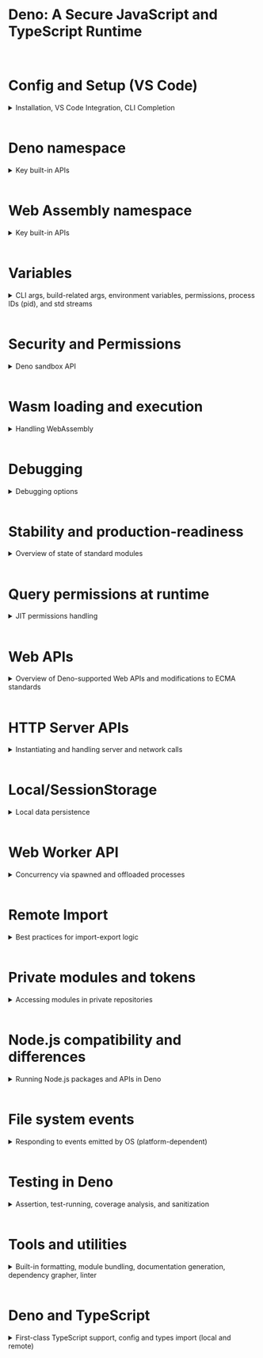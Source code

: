 # Deno: A Secure JavaScript and TypeScript Runtime

<br/>

# Config and Setup (VS Code)

<details>
  <summary>Installation, VS Code Integration, CLI Completion</summary><br/>

## Installation

Download instructions can be found [here](https://deno.land/manual@v1.13.2/getting_started/installation)
<br/><br/>

## Language Server Integration (VS Code)

Install the
[Deno VS Code language server extension](https://marketplace.visualstudio.com/items?itemName=denoland.vscode-deno)

<code>ctrl + shift + p</code> to launch search, navigate to <code>Deno:
Initialize Workspace Configuration</code> to enable Deno namespace and url
imports

Note: it's not recommended to initialize these settings globally
<br/><br/>

## PowerShell Deno CLI Completions

Open PowerShell and run the following command, replacing the path to your system
powershell_profile.ps1

<code>deno completions powershell >
[path-to-system-powershell_profile.ps1-directory]/deno.ps1</code>

Then invoke the script in your <code>Microsoft.PowerShell_profile.ps1</code>

</details>
<br/>

# Deno namespace

<details>
  <summary>Key built-in APIs</summary><br/>

```typescript
function Deno.chdir(directory: string | URL): void {}
Deno.chdir("/home/userA") // equivalent to ls | Set-Location

function Deno.chmod(path: string | URL, mode: number): Promise<void> {}
// change permission of specific file/dir of specified path
await Deno.chmod("/path/to/file", 0o666) // where second arg is structured
/*
  mode: sequence of three octal numbers
  0o <owner-group-others>
  ex, 0o751, owner has read/write/execute, group has read/execute, others have execute only
  note: throws on Windows, requires --allow-write permission
*/

function Deno.close(rid: number): void {}
// close a given resource ID to avoid memory leaks
const file = await Deno.open("my_file.txt")
// do work with file object
Deno.close(file.rid)

function Deno.create(path: string | URL): Promise<File> {}
// create a file or truncate an existing file and resolve to an instance of Deno.File
const file = await Deno.create("/foo/bar.txt")
// requires --allow-read, --allow-write privileges

function Deno.exit(code?: number): never {}
// TypeScript never: function will not return to its end point or will always throw an exception {}
// Exit the Deno process with optional exit code; no code specified == 0
Deno.exit(1)

function Deno.fdatasync(rid: number): Promise<void> {}
// flush pending data ops of given file stream to disk
const file = await Deno.open("my_file.txt", { read: true, write: true, create: true });
await Deno.write(file.rid, new TextEncoder().encode("Hello World"));
await Deno.fdatasync(file.rid);
console.log(new TextDecoder().decode(await Deno.readFile("my_file.txt"))); // Hello World

function Deno.inspect(value: unknown, options?: InspectOptions): string {}
// convert input into string formatted like console.log() output
const obj = {
  a: 10,
  b: "hello",
};
const objAsString = Deno.inspect(obj); // { a: 10, b: "hello" }
console.log(obj);  // prints same value as objAsString, e.g. { a: 10, b: "hello" }

// register custom inspect functions via Symbol.for("Deno.customInspect")
class A {
  x = 10;
  y = "hello";
  [Symbol.for("Deno.customInspect")](): string {
    return "x=" + this.x + ", y=" + this.y;
  }
}
const inStringFormat = Deno.inspect(new A()); // "x=10, y=hello"
console.log(inStringFormat);  // prints "x=10, y=hello"

// specify depth to output nested types
Deno.inspect({a: {b: {c: {d: 'hello'}}}}, {depth: 2}); // { a: { b: [Object] } }

function Deno.memoryUsage(): MemoryUsage {}
// returns an object describing memory usage of Deno process measured in bytes

function Deno.mkdir(path: string | URL, options?: MkdirOptions): Promise<void> {}
// create a new dir with specified path
await Deno.mkdir("new_dir");
await Deno.mkdir("nested/directories", { recursive: true }); // nested dirs
await Deno.mkdir("restricted_access_dir", { mode: 0o700 }); // chmod specification
// default throws if dir already exists
// requires --allow-write

function Deno.open(path: string | URL, options?: OpenOptions): Promise<File> {}
// open and resolve to an instance of Deno.File
// will generate new file if create, createNew open options
// caller should close when through with file objec to prevent memory leaks
const file = await Deno.open("/foo/bar.txt", { read: true, write: true });
// Do work with file
Deno.close(file.rid);
// requires --allow-read and/or --allow-write depending on options

function Deno.readDir(path: string | URL): AsyncIterable<DirEntry> {}
// reads directory by path and returns async iterable of Deno.DirEntry
for await (const dirEntry of Deno.readDir("/")) {
  console.log(dirEntry.name);
}
// throws if path not directory, requires --allow-read

function Deno.readFile(path: string | URL, options?: ReadFileOptions): Promise<Uint8Array> {}
// reads and resolves to entire contents of file as byte array
// use TextDecoder to transform bytes to string if required
// reading directory == return empty data array
const decoder = new TextDecoder("utf-8");
const data = await Deno.readFile("hello.txt");
console.log(decoder.decode(data));
// requires --allow-read

function Deno.readTextFile(path: string | URL, options?: ReadFileOptions): Promise<string> {}
// async read and return entire contents of file as utf8 encoded string
// read dir throws
const data = await Deno.readTextFile("hello.txt");
console.log(data);
// requires --allow-read

function Deno.realPath(path: string | URL): Promise<string> {}
// resolves to absolute normalized path with symbolic links resolved
await Deno.symlink("file.txt", "symlink_file.txt")
const realPath = await Deno.realPath("./file.txt")
const realSymLinkPath = await Deno.realPath("./symlink_file.txt")
console.log(realPath === realSymLinkPath) // true
console.log(realPath) // "/home/alice/file.txt"
// requires --allow-read for target path and CWD if target path relative

function Deno.remove(path: string | URL, options?: RemoveOptions): Promise<void> {}
// remove named file or dir
await Deno.remove("/path/to/dir-or-file", { recursive: true })
// throws if permission denied, path not found, path is non-empty dir and recursive isn't set to true
// requires --allow-write

function Deno.rename(oldpath: string | URL, newpath: string | URL): Promise<void> {}
// rename (move) oldpath to newpath where either file or dir
// **if newpath already exists and isn't a dir, rename() replaces it
const renameIt = async () => await Deno.rename(oldpath, newPath)
renameIt() // this is for syntax highlighting convenience only -- md doesn't recognize top-level await
// throws differently on different platforms
// requires --allow-read, --allow-write

function Deno.resources(): ResourceMap {}
// returns map of open rid along with string rep
// an internal API, resource rep is 'any' type, can change anytime
const resources = Deno.resources()
console.log(resources) // { 0: "stdin", 1: "stdout", 2: "stderr" }

function Deno.run(opt: T): Process<T> {}
// spawns new subprocess -- RunOptions must contain minimally opt.cmd, array of program args, first is binary
const p = Deno.run({
  cmd: ["echo", "hello"],
})
// subprocess uses same pwd as parent process unless opt.cwd specified
// env vars from parent process can be cleared using opt.clearEnv
// doesn't guarantee opt.env are present, OS may set env var for processes
// env vars for subprocess can be specified using opt.env mapping
// default subprocess inherits stdio of parent -- to change opt.stdout, opt.stderr and opt.stdin can be specified independently -- rid of open file, or set to "inherit", "piped", "null"
/*
  "inherit": default, child inherits from parent descriptor
  "piped": new pipe should be arranged to connect parent, child
  "null": stream will be ignored -- equiv of attaching to /dev/null
*/
// details of spawned process are returned
// requires --allow-run

function Deno.seek(rid: number, offset: number, whence: SeekMode): Promise<number> {}
// seek a rid to given offest under mode given by whence
// call resolves to new position within the resource (bytes from start)
const file = await Deno.open('hello.txt', { read: true, write: true, truncate: true, create: true })
await Deno.write(file.rid, new TextEncoder().encode("Hello world"))
// advance 6 bytes
const cursorPosition = await Deno.seek(file.rid, 6, Deno.SeekMode.Start)
console.log(cursorPosition) // 6
const buf = new Uint8Array(100)
await file.read(buf)
console.log(new TextDecoder().decode(buf)) // 'world'

// seek modes
const file = await Deno.open('hello.txt', { read: true, write: true, truncate: true, create: true })
await Deno.write(file.rid, new TextEncoder().encode("Hello world"))
// week 6 bytes from start
console.log(await Deno.seek(file.rid, 6, Deno.SeekMode.Start)) // "6"
console.log(await Deno.seek(file.rid, 2, Deno.SeekMode.Current)) // "8"
console.log(await Deno.seek(file.rid, -2, Deno.SeekMode.End)) // "9"

function Deno.serveHttp(conn: Conn): HttpConn {}
// services HTTP requests given TCP/TLS socket
const conn = await Deno.connect({ port: 80, hostname: "127.0.0.1" })
const httpConn = Deno.serveHttp(conn)
const e = await httpConn.nextRequest()
if (e) {
  e.respondWith(new Response("Hello World"))
}
// if httpConn.nextRequest() encounters an error or returns null, underlying HttpConn resource is closed automatically

function Deno.shutdown(rid: number): Promise<void> {}
// shutdown socket send ops
// matches behavior of POSIX shutdown(3)

function Deno.stat(path: string | URL): Promise<FileInfo> {}
// resolves to a Deno.FileInfo for specified path -- always follows symlinks
import { assert } from "https://deno.land/std/testing/asserts.ts"
const fileInfo = await Deno.stat("hello.txt")
assert(fileInfo.isFile)
// requires --allow-read

function Deno.symlink(oldpath: string | URL, newpath: string | URL, options?: SymlinkOptions): Promise<void> {}
// create newpath as a symbolic link to oldpath
// options.type param can be set to file | dir, arg only available on Windows (ignored on Mac/Linux)
const linkem = async () => await Deno.symlink("old/name", "new/name")
// requires --allow-write

function Deno.test(t: TestDefinition): void {}
// register a test run with CLI deno test containing module that looks like test module
// can be async as necessary
import { assert, fail, assertEquals } from "https://deno.land/std/testing/asserts.ts"

Deno.test({
  name: "example test",
  fn(): void {
    assertEquals("world", "world")
  }
})

Deno.test({
  name: "example ignored test",
  ignore: Deno.build.os === "windows",
  fn(): void {
    // ignored on Windows machines only
  }
})

Deno.test({
  name: "example async test",
  async fn() {
    const decoder = new TextDeoder("utf-8")
    const data = await Deno.readFile("hellow_world.txt")
    assertEquals(decoder.decode(data), "Hello world")
  }
})

function Deno.truncate(name: string, len?: number): Promise<void> {}
// trucates/extends specified file to reach len
// if no len, entire file contents are truncated
const trunc = async () => await Deno.truncate("my_file.txt")
trunc()
// otherwise, truncated to part of file specified
const file = await Deno.makeTempFile()
await Deno.writeFile(file, new TextEncoder().encode("Hello World"))
await Deno.truncate(file, 7)
const data = await Deno.readFile(file)
console.log(new TextDecoder().decode(data))
// requires --allow-write

function Deno.watchFs(paths: string | string[], options?: { recursive: boolean }): FsWatcher {}
// watch for fs events against one or more paths (files or dirs)
// paths must already exist
// user action like touch test.file can generate multiple fs events
// user action can also result in multiple file paths in one event ie mv old_name.txt new_name.txt
// recursive option true by default, for dirs, will watch specified directory and all sub dir
// exact ordering of events can vary between OS
const watcher = Deno.watchFs("/")
for await (const event of watcher) {
  console.log(">>>> event", event)
  // { kind: "create", paths: ["/foo.txt"]}
}
// requires --allow-read
// call watcher.close() to stop watching

function Deno.writeFile(path: string | URL, data: Uint8Array, options?: WriteFileOptions): Promise<void> {}
// write data to given path, default create else ovewrite file
const encoder = new TextEncoder()
const data = encoder.encode("Hello world\n")
await Deno.writeFile("hello1.txt", data) // overwrite
await Deno.writeFile("hello2.txt", data, { create: false }) // throws if hello2.txt DNE
await Deno.writeFile("hello3.txt", data, { mode: 0o777 }) // highest permissions for all entities
await Deno.writeFile("hello4.txt", data, { append: true }) // add data to end of file
// requires --allow-write, --allow-read if options.create is false

function Deno.writeTextFile(path: string | URL, data: string, options?: WriteFileOptions): Promise<void> {}
// async write string data to given path, default create new file if needed else overwrite
const overwrite = async () => await Deno.writeTextFile("hello1.txt", "Hello world\n")
// requires --allow-write, --allow-read if options.create is false
```

</details>
</br>

# Web Assembly namespace

<details>
<summary>Key built-in APIs</summary><br/>

```typescript
function WebAssembly.compile(butes: BufferSource): Promise<Module> {}
// compiles WebAssembly binary into a WebAssembly.Module object
// useful to compile module before it can be instantiated
// otherwise use WebAssembly.instantiate()

function WebAssembly.compileStreaming(source: Response | Promise<Response>): Promise<Module> {}
// compiles a WebAssembly.Module directly from streamed underlying source
// useful if necessary to compile a module before it can be instantiated (see above note)

function WebAssembly.instantiate(bytes: BufferSource, importObject?: Imports): Promise<WebAssemblyInstantiateSource> {}
// compile and instantiate WebAssembly code
// overload takes binary code in form of typed array | ArrayBuffer
// performs compilation and instantiation in one step
// returned Promise resolves to compiled WebAssembly.Module and WebAssembly.Instance

function WebAssembly.instantiateStreaming(response: Response | PromiseLike<Response>, importObject?: Imports): Promise<WebAssemblyInstantiatedSource> {}
// compiles and instantiates a WebAssembly module directly from streamed underlying source
// most efficient / optimized way to load wasm

function WebAssembly.validate(bytes: BufferSource): boolean {}
// validates given typed array of WebAssembly binary
// returns whether bytes form a valid wasm module true | false
```

</details>
<br/>

# Variables

<details>
  <summary>CLI args, build-related args, environment variables, permissions, process IDs (pid), and std streams</summary><br/>
  
`Deno.args`

- returns script args to program
- `$ deno run --allow-read https://deno.land/std/examples/cat.ts /etc/passwd`; <em>Deno.args</em> contains <code>"/etc/passwd"</code>

`Deno.build`

- target: ""
- arch: "x86_64 | aarch64"
- os: "darwin | linux | windows"
- vendor: ""
- env: ""

`Deno.env`

- get(key: string): string | undefined,
- set(key: string, value: string): void,
- delete(key: string): void,
- toObject(): { index: string }
- requires --allow-env

`Deno.permissions`

- type: Permissions
- permissions management api

`Deno.pid`

- type: Number
- current process id of runtime

`Deno.stdin | Deno.stdout | Deno.stderr`

- for stderr, stdout, type: Writer & WriterSync & Closer
- for stdin, type: Reader & ReaderSync & Closer
</details>
<br/>

# Security and Permissions

<details>
  <summary>Deno sandbox API</summary><br/>

## Overview

- Deno is secure by default: unless you specifically enable it, a program run with Deno has no file, network, or environment access
- Access is granted to an executing script through cli flags or a runtime permission prompt

The following command will fail without the <code>--allow-net</code> flag

`$ deno run https://deno.land/std@0.106.0/examples/curl.ts https://example.com > ./web-response.html`

<br/>

## Permissions flags

`--allow-env`: allow environment access, ie get/set env vars

- can specify an optional, comma-separated list of env vars to provide allow-list

`--allow-hrtime`: allow high-res time measurement

- prevents timing attacks / fingerprinting

`--allow-net`: allow network access

- comma-separated list of IP addresses / hostnames (opt, with ports) to build allow-list

`--allow-ffi`: allow loading of dynamic libs

- note: dynamic libraries are <em>not</em> run in sandbox, don't have same security restrictions as Deno process -- use with caution! (unstable feature)

`--allow-read`: allow file system read access

- specify optional, comma-separated list of dirs | files to provide allow-list

`--allow-run`: allow running subprocesses

- specify optional, comma-separated list of subprocesses for allow-list
- subprocesses don't run in sandbox, don't have same security restrictions as deno process
- use with caution!

`--allow-write`: allow file system write access

- comma-separated list of dir | file to provide allow-list

`-A, --allow-all`: disable all security

<br/>

## Permissions use cases

### File system access

`$ deno run --allow-read=/usr https://deno.land/std@0.106.0/examples/cat.ts /etc/passwd` will fail without <code>--allow-read</code> flag: prevents unauthorized file reads to sensitive data
<br/><br/>

### Network access

```javascript
const result = await fetch("https://deno.land/");
```

- multiple hostnames, all ports ok
  `$ deno run --allow-net=github.com,deno.land fetch.js`

- hostname at port 80
  `$ deno run --allow-net=deno.land:80 fetch.js`

- ipv4 addr on port 443
  `$ deno run --allow-net=1.1.1.1:443 fetch.js`

- ipv6 addr, all ports ok
  `$ deno run --allow-net=[2606:4700:4700:1111] fetch.js`

<em>note: fetch.js calls that aren't permitted will throw</em>
<br/><br/>

### Environment variables

```javascript
Deno.env.set("MY_VAR", "myVar");
```

`$ deno run --allow-env env.js` without --allow-env will throw
<br/><br/>

### Caveats

<strong>A word of caution on privilege escalation</strong>: subprocesses aren't restricted by Deno-level permissions

```javascript
const proc = Deno.run({ cmd: ["cat", "/etc/passwd"] });
```

- only spawn cat subprocess
  `$ deno run --allow-run=cat run.js`
- allow any subprocess to run
`$ deno run --allow-run run.js`
</details>
<br/>

# Wasm loading and execution

<details>
<summary>Handling WebAssembly</summary><br/>
<em>note: requires `application/wasm` MIME type</em>

```javascript
const { instance, module} = await WebAssembly.instantiateStreaming(
  fetch("https://wpt.live/wasm/incrementer.wasm")
)
const increment = instance.exports.increment as (input: number) => number
conosle.log(increment(42))
```

</details>
<br/>

# Debugging

<details>
<summary>Debugging options</summary><br/>
Deno supports V8 Inspector Protocol
Debug Deno programs using Chrome DevTools or VSCode

```
$ deno run --inspect-brk --allow-read --allow-net https://deno.land/std@0.106.0/http/file_server.ts
...Debugger listening on ws://127.0.0.1:9229/ws/...
```

- edge: <code>edge://inspect/#devices</code>
- chrome: <code>chrome://inspect</code>
- click <code>Inspect</code> next to target

</details><br/>

# Stability and production-readiness

<details>
<summary>Overview of state of standard modules</summary><br/>

Deno's standard modules are <em>not yet stable</em>

- unlike the Deno namespace, the use of standard modules does not require the <code>--unstable</code> flag (unless a standard module itself uses an unstable Deno feature)

<em>note: this is a deviation from the general pattern requiring --unstable flags</em>

</details><br/>

# Query permissions at runtime

<details>
<summary>JIT permissions handling</summary><br/>

Occasionally you'll want to check whether permissions have been granted; for example, given the following:

```
$ deno run --allow-read=/foo main.ts
```

```typescript
const desc1 = { name: "read", path: "/foo/bar" } as const;
// PermissionStatus { state: "granted" }

// global write permission
const desc2 = { name: "write", path: "/foo" } as const;
// PermissionStatus { state: "prompt" }
// alert: Deno requests write access to "/foo". Grant? [y/n (y = yes allow, n = no deny)]
// n
// PermissionStatus { state: "denied" }
```

Downgrade permission from "granted" to "prompt"

```javascript
await Deno.permissions.revoke(desc1);

console.log(await Deno.permissions.query(desc1));
// PermissionStatus { state: "prompt" }
```

</details><br/>

# Web APIs

<details>
  <summary>Overview of Deno-supported Web APIs and modifications to ECMA standards</summary><br/>
<code>fetch</code>

- no cookie jar
- does not follow same-origin policy (Deno user agent has no concept of origins)
- Deno doesn't need to protect against leaking authenticated data cross origin!
- does not implement Origin header, CORS protocol, CORB, Cross-Origin-Resource-Policy header, atomic HTTP redirect handling, or opaquedirect response

<code>CustomEvent, EventTarget, EventListener</code>

- events don't bubble (Deno has no DOM hierarchy, no tree to bubble through)

<code>Web Worker API</code>

- execute code in separate thread
- no workers from blob URLs
- posted data is serialized to JSON rather than structured cloning algorithm which supports complex types, ex File, Blob, ArrayBuffer (and JSON)
- ownership can't be transferred between workers

Deno also supports:<br/>
<code>Blob</code><br/>
<code>Console</code><br/>
<code>FormData</code><br/>
<code>Performance</code><br/>
<code>setTimeout</code><br/>
<code>setInterval</code><br/>
<code>clearInterval</code><br/>
<code>Streams API</code><br/>
<code>URL</code><br/>
<code>URLSearchParams</code><br/>
<code>WebSocket</code><br/>

</details><br/>

# HTTP Server APIs

<details>
  <summary>Instantiating and handling server and network calls</summary><br/>

## HTTP

```typescript
const server = Deno.listen({ port: 8080 });

// listen for TLS
const server = Deno.listenTls({
  port: 8443,
  certFile: "localhost.crt", // req
  keyFile: "localhost.key", // req
  alpnProtocols: ["h2", "http/1.1"], // opt, necessary for HTTP/2 support (protocol negotiation happens during TLS handshake)
});
```

return value is a Deno.Listener, an async iterable that yields Deno.Conn and provides methods for handling connections

```typescript
const server = Deno.listen({ port: 8080 });

// iterable...
for await (const conn of server) {
  // handle connection
}

// or...
while (true) {
  try {
    const conn = await server.accept();
    // handle connection
  } catch (err) {
    // listener closed
    break;
  }
}

// close listener with .close() method
// to handle HTTP requests within server connections, IIFE or closure via function

const handleHTTP = async () => {
  const httpConn = Deno.serveHttp(conn);
  for await (const requestEvent of httpConn) {
    // handle requestEvent
  }
};

const server = Deno.listen({ port: 8080 });
for await (const conn of server) {
  handle(conn);
}

// .respondWith() to complete a request, takes a Response object of Promise resolving to a Response object
const handle(conn: Deno.Conn) = async () => {
  const httpConn = Deno.serveHttp(conn)
  for await (const requestEvent of httpConn){
    await requestEvent.respondWith(
      new Response("hello world", {
        status: 200,
      })
    )
  }
}
```

## Websockets

```typescript
const handle(conn: Deno.Conn) = async () => {
  const httpConn = Deno.serveHttp(conn)
  for await (const requestEvent of httpConn){
    await requestEvent.respondWith(
      handleReq(requestEvent.request)
    )
  }
}

const handleReq(req: Request): Response {
  if (req.headers.get("upgrade") !== "websocket"){
    return new Response("request isn't trying to upgrade to websocket")
  }

  const { socket, response } = Deno.upgradeWebSocket(req)
  socket.onopen = () => console.log("socket opened")

  socket.onmessage = e => {
    console.log("socket message:", e.data)
    socket.send(new Date().toString())
  }

  socket.onerror = e => console.log("socket errored", e.message)
  socket.onclose = () => console.log("socket closed")
  return response
}
```

## HTTPS

See server framework [Oak](https://github.com/oakserver/oak)

</details><br/>

# Local/SessionStorage

<details>
  <summary>Local data persistence</summary><br/>

Deno supports `localStorage` and `sessionStorage`  
note: `sessionStorage` boundary determined by process duration, `localStorage` persists across process restarts

- see [Web Storage APIs in Deno](https://medium.com/deno-the-complete-reference/web-storage-apis-in-deno-8e982ea90085)

</details><br/>

# Web Worker API

<details>
  <summary>Concurrency via spawned and offloaded processes</summary><br/>
Workers can be used to run code on multiple threads

- each Worker instance is run on a separate thread dedicated to that worker only
- Deno supports module type workers: pass `type: "module"` option when creating a new worker

```typescript
new Worker(new URL("./worker.js", import.meta.url).href, { type: "module" });
```

<br/>

Workers require <code>--allow-read</code> for local modules, <code>--allow-net</code> for remote modules

`unstable`: pass <code>{ deno: { namespace: true } }</code> in options to use Deno inside worker

```typescript
const worker = new Worker(new URL("./worker.js", import.meta.url).href, {
  type: "module",
  deno: {
    namespace: true,
  },
});

worker.postMessage({ filename: "./log.txt" });

// in worker.js
self.onmessage = async (e) => {
  const { filename } = e.data;
  const text = await Deno.readTextFile(filename);
  console.log(text);
  self.close();
};
```

<br/>

Workers can receive permissions field in options

```
options: {
  ...,
  permissions: {
    read: [
      "/path1.txt",
      "./worker/file_2.txt"
    ]
  }
}
```

</details><br/>

# Remote Import

<details>
  <summary>Best practices for import-export logic</summary><br/>

## Emulate node_modules through import, re-export

Specify version and import, re-export external libs in central `deps.ts` file: this is akin to `package.json` functionality

```typescript
// deps.ts
export {
  assert,
  assertEquals,
  assertStrContains,
} from "https://deno.land/std@0.106.0/testing/asserts.ts";

// elsewhere
import { assertEQuals, runTests, test } from "./deps.ts";
```

<br/>

## Hold deps in source control

Check $DENO_DIR into source control to avoid brittle servers and outages preventing access to deps
<br/><br/>

## Cache lock files to monitor deps

Cache and generate lock files to monitor subresource integrity and guarantee stable versions across project lifetime

`$ deno cache --lock=lock.json --lock-write src/deps.ts`  
`$ git add -u lock.json`  
`$ git commit -m "feat: add support for xyz with xyz-lib"`  
`$ git push`

next collaborator reloads cache after pulling from source control  
`$ deno cache --reload --lock=lock.json src/deps.ts`  
`$ deno test --allow-read src`

always cache remote deps!  
`$ deno run --lock=lock.json --cached-only mod.ts`

</details><br/>

# Private modules and tokens

<details>
  <summary>Accessing modules in private repositories</summary><br/>
You may want to import submodules from private repositories

Deno provides an environment variable to handle authentication via token:

`$ DENO_AUTH_TOKENS=a1b2c3@deno.land;f1e2g3h4@example.com:8080`

Deno will set Authorization header of request to value of `Bearer {token}`  
This allows the remote server to recognize authorized requests tied to specific, authenticated users and provide access to resources/modules for import

</details><br/>

# Node.js compatibility and differences

<details>
  <summary>Running Node.js packages and APIs in Deno</summary><br/>

## Interoperability

Deno standard library module std/node provides polyfills for Node.js built-ins  
Most Node.js APIs work "out-of-the-box." Notable exceptions are listed below:

- no support for CommonJS, only ES Modules (no require statements)
- Node.js plugins are not supported, some built-ins like vm incompatible

<br/>

## Working with Node.js submodules that use CommonJS import syntax

To utilize Node.js submodules that require the `require` API, we build it

```javascript
const require = createRequire(import.meta.url);
const path = require("path"); // etc
```

</details><br/>

# File system events

<details>
  <summary>Responding to events emitted by OS (platform-dependent)</summary><br/>

Given file `watcher.ts`

```typescript
const watcher = Deno.watchFS(".");
for await (const event of watcher) {
  console.log(">>>> event", event);
  // Ex, { kind: "create", paths: ["/home/alice/deno/foo.txt"]}
}
```

`$ deno run --allow-read watcher.ts`

For additional info: [Listening to Windows OS Events](https://docs.microsoft.com/en-us/windows/win32/api/winbase/nf-winbase-readdirectorychangesw)

</details><br/>

# Testing in Deno

<details>
  <summary>Assertion, test-running, coverage analysis, and sanitization</summary><br/>

Deno standard library has built-in [assertion module](https://deno.land/std@0.106.0/testing/asserts.ts)

## Assert API

```typescript
import { assert } from "https://deno.land/std@0.106.0/testing/asserts.ts";

Deno.test("Hello Test", () => {
  assert("Hello");
});
```

<br/>

## Supported assertions

```typescript
// assert truthy
function assert(expr: unknown, msg = ""): string {}

// assert equality
function assertEquals(actual: unknown, expected: unknown, msg?: string): void {}
function assertNotEquals(
  actual: unknown,
  expected: unknown,
  msg?: string
): void {}
function assertStrictEquals(
  actual: unknown,
  expected: unknown,
  msg?: string
): void {}

// assert existence
function assertExists(actual: unknown, msg?: string): void {}

// assert contains
function assertStringIncludes(
  actual: string,
  expected: string,
  msg?: string
): void {}
function assertArrayIncludes(
  actual: unknown[],
  expected: unknown[],
  msg?: string
): void {}

// assert regex
function assertMatch(actual: string, expected: RegExp, msg?: string): void {}
function assertNotMatch(actual: string, expected: RegExp, msg?: string): void {}

// assert object matches a subset of props of object
function assertObjectMatch(
  actual: Record<PropertyKey, unknown>,
  expected: Record<PropertyKey, unknown>
): void {}

// assert expected error
function assertThrows(
  fn: () => void,
  ErrorClass?: Constructor,
  msgIncludes = "",
  msg?: string
): Error {}
function assertThrowsAsync(
  fn: () => Promise<void>,
  ErrorClass?: Constructor,
  msgIncludes = "",
  msg?: string
): Promise<Error> {}
```

<br/>

## Custom error messages

```typescript
Deno.test("Test Custom Message", () => {
  assertEquals(1, 2, "Values don't match");
});
```

<br/>

## Custom assertions

```typescript
function assertPowerOf(actual: number, expected: number, msg?: string): void {
  let received = actual;
  while (received % expected === 0) {
    received /= expected;
  }
  if (received !== 1) {
    if (!msg) {
      msg = `actual: "${actual}" expected to be a power of: "${expected}"`;
    }
    throw new AssertionError(msg);
  }
}

Deno.test("Test Assert PowerOf", () => {
  assertPowerOf(8, 2);
  assertPowerOf(11, 4);
});
```

<br/>

## Test coverage analysis

- test coverage drawn from underlying V8 engine with `--coverage` flag
- default excludes files matching regex `test\.(js|mjs|ts|jsx|tsx)`
- (excludes remote files, can override this with `--exclude, --include`

`$ deno test --coverage=<output-directory>`

<br/>

## Sanitization

- tests are sanitized to avoid false success

```javascript
Deno.test({
  name: "false success",
  fn() {
    Deno.exit(0);
  },
  sanitizeExit: false,
});

// This test never runs, because the process exits during "false success" test
Deno.test({
  name: "failing test",
  fn() {
    throw new Error("this test fails");
  },
});
```

</details><br/>

# Tools and utilities

<details>
  <summary>Built-in formatting, module bundling, documentation generation, dependency grapher, linter</summary><br/>

## Formatter

`$ deno fmt <specific-file1> ...`
`deno fmt --check`
`cat file.ts | deno fmt`

use `// deno-fmt-ignore` comment to skip formatting a block or ignore entire file with `// deno-fmt-ignore-file`
<br/><br/>

## Bundler

`$ deno bundle [URL] <name>.bundle.js` outputs a single JS file including all deps of input

- if out file omitted, bundle sent to <code>stdout</code>

run bundle like a module >> output is self-contained ES module where exports from main module supplied via CLI will be available
`$ deno run my.bundle.js`

```javascript
// target to be bundled as lib.bundle.js
export { foo } from "./foo.js"
export const bar = "bar"

// access imports
import { bar, foo}  from "./lib.bundle.js
```

```html
<!-- load in browser -->
<script type="module" src="my.bundle.js"></script>

<!-- import into consuming module -->
<script type="module">
  import * as website from "website.bundle.js";
</script>
```

<br/>

## Documentation Generator

`add.ts`

```javascript
/**
 * Adds x and y.
 * @param {number} x
 * @param {number} y
 * @returns {number} Sum of x and y
 */
export function add(x: number, y: number): number {
  return x + y;
}
```

`$ deno doc add.ts` >> outputs:

> function add(x: number, y: number): number
> </br>
> Adds x and y. @param {number} x @param {number} y @returns {number} Sum of x and y

<br/>

## Dependency Inspector

`$ deno info [URL]` inspects ES module and its deps

```
deno info https://deno.land/std@0.67.0/http/file_server.ts
Download https://deno.land/std@0.67.0/http/file_server.ts
...
local: /home/deno/.cache/deno/deps/https/deno.land/f57792e36f2dbf28b14a75e2372a479c6392780d4712d76698d5031f943c0020
type: TypeScript
compiled: /home/deno/.cache/deno/gen/https/deno.land/f57792e36f2dbf28b14a75e2372a479c6392780d4712d76698d5031f943c0020.js
deps: 23 unique (total 139.89KB)
https://deno.land/std@0.67.0/http/file_server.ts (10.49KB)
├─┬ https://deno.land/std@0.67.0/path/mod.ts (717B)
│ ├── https://deno.land/std@0.67.0/path/_constants.ts (2.35KB)
│ ├─┬ https://deno.land/std@0.67.0/path/win32.ts (27.36KB)
│ │ ├── https://deno.land/std@0.67.0/path/_interface.ts (657B)
│ │ ├── https://deno.land/std@0.67.0/path/_constants.ts *
│ │ ├─┬ https://deno.land/std@0.67.0/path/_util.ts (3.3KB)
│ │ │ ├── https://deno.land/std@0.67.0/path/_interface.ts *
│ │ │ └── https://deno.land/std@0.67.0/path/_constants.ts *
│ │ └── https://deno.land/std@0.67.0/_util/assert.ts (405B)
│ ├─┬ https://deno.land/std@0.67.0/path/posix.ts (12.67KB)
│ │ ├── https://deno.land/std@0.67.0/path/_interface.ts *
│ │ ├── https://deno.land/std@0.67.0/path/_constants.ts *
│ │ └── https://deno.land/std@0.67.0/path/_util.ts *
│ ├─┬ https://deno.land/std@0.67.0/path/common.ts (1.14KB)
│ │ └─┬ https://deno.land/std@0.67.0/path/separator.ts (264B)
│ │   └── https://deno.land/std@0.67.0/path/_constants.ts *
│ ├── https://deno.land/std@0.67.0/path/separator.ts *
│ ├── https://deno.land/std@0.67.0/path/_interface.ts *
│ └─┬ https://deno.land/std@0.67.0/path/glob.ts (8.12KB)
│   ├── https://deno.land/std@0.67.0/path/_constants.ts *
│   ├── https://deno.land/std@0.67.0/path/mod.ts *
│   └── https://deno.land/std@0.67.0/path/separator.ts *
├─┬ https://deno.land/std@0.67.0/http/server.ts (10.23KB)
│ ├── https://deno.land/std@0.67.0/encoding/utf8.ts (433B)
│ ├─┬ https://deno.land/std@0.67.0/io/bufio.ts (21.15KB)
│ │ ├── https://deno.land/std@0.67.0/bytes/mod.ts (4.34KB)
│ │ └── https://deno.land/std@0.67.0/_util/assert.ts *
│ ├── https://deno.land/std@0.67.0/_util/assert.ts *
│ ├─┬ https://deno.land/std@0.67.0/async/mod.ts (202B)
│ │ ├── https://deno.land/std@0.67.0/async/deferred.ts (1.03KB)
│ │ ├── https://deno.land/std@0.67.0/async/delay.ts (279B)
│ │ ├─┬ https://deno.land/std@0.67.0/async/mux_async_iterator.ts (1.98KB)
│ │ │ └── https://deno.land/std@0.67.0/async/deferred.ts *
│ │ └── https://deno.land/std@0.67.0/async/pool.ts (1.58KB)
│ └─┬ https://deno.land/std@0.67.0/http/_io.ts (11.25KB)
│   ├── https://deno.land/std@0.67.0/io/bufio.ts *
│   ├─┬ https://deno.land/std@0.67.0/textproto/mod.ts (4.52KB)
│   │ ├── https://deno.land/std@0.67.0/io/bufio.ts *
│   │ ├── https://deno.land/std@0.67.0/bytes/mod.ts *
│   │ └── https://deno.land/std@0.67.0/encoding/utf8.ts *
│   ├── https://deno.land/std@0.67.0/_util/assert.ts *
│   ├── https://deno.land/std@0.67.0/encoding/utf8.ts *
│   ├── https://deno.land/std@0.67.0/http/server.ts *
│   └── https://deno.land/std@0.67.0/http/http_status.ts (5.93KB)
├─┬ https://deno.land/std@0.67.0/flags/mod.ts (9.54KB)
│ └── https://deno.land/std@0.67.0/_util/assert.ts *
└── https://deno.land/std@0.67.0/_util/assert.ts *
```

<br/>

## Linter

`$ deno lint <file> --json`
`$ cat file.ts | deno lint -`

[deno_lint API](https://lint.deno.land/)

</details><br/>

# Deno and TypeScript

<details>
  <summary>First-class TypeScript support, config and types import (local and remote)</summary><br/>

## Overview

- Deno treats TypeScript like a first-class language (same way it handles JS, WASM)
- Deno CLI is all that's needed for TypeScript "out-of-the-box"
- TypeScript is compiled to JS via built-in TS compiler + Rust lib [swc](https://rustdoc.swc.rs/swc/)

<br/>

## Skipping type-checking to increase dev velocity

skip typechecks with `--no-check` flag at CLI invocation to avoid cost of compilation
`$ deno run --allow-net --no-check my_server.ts`

`.d.ts` is treated as type-definition file with no runnable code

<br/>

## Compiler-supported files

Deno TS compiler supports:

- /typescript (application, text)
- /vnd.dlna.mpeg-tts
- /mp2t
- /x-typescript
- /javascript (application, text)
- /ecmascript (application, text)
- /x-javascript
- /node
- /jsx
- /tsx
- /plain \*\* attempted
- /octet-stream \*\* attempted

<br/>

## Type-checking idiosyncracies

Typechecks performed in <code>strict mode</code> by default

\*\* note: type resolution errors cannot be resolved with usual ts pragmas

```typescript
// @ts-ignore
// @ts-expect-error
```

<br/>

## Config

To run a config file (not necessary -- out of the box, TypeScript is already configured for usual use cases)

- config may be incompatible with downstream consumers of this module, not advised!
- if config necessary, must be required to all consumers if parent module is distributed
  `$ deno run --config ./tsconfig.json main.ts`

Deno checks only <code>compilerOptions</code> field from the usual tsc

<br/>

## Types usage

inline types usage

```typescript
// @deno-types="./coolLib.d.ts"
import * as coolLib from "./coolLib.js";
// now, typechecking will use the deno-types rather than coolLib.js
```

include other files

```typescript
/// <reference types="./coolLib.d.ts" />
// javascript goes here...
```

use X-TypeScript-Types header to resolve and typecheck remote modules

```
HTTP/1.1 200 OK
Content-Type: application/javascript; charset=UTF-8
Content-Length: 648
X-TypeScript-Types: ./coolLib.d.ts
```

Use [Skypack.dev](https://docs.skypack.dev/skypack-cdn/code/deno) CDN to resolve types in remote module imports

- important! append `?dts` to URL

```typescript
import React from "https://cdn.skypack.dev/react?dts";
```

** Note: Deno supports a particular version of TypeScript bundled with the Deno release **
